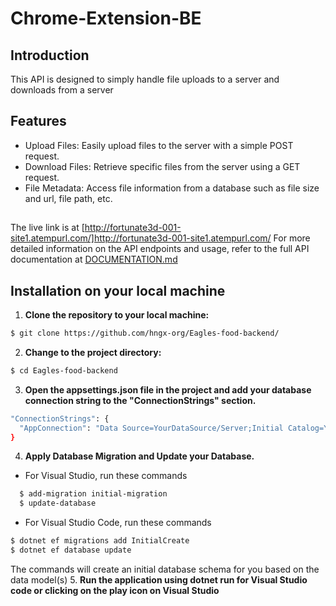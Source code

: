 # Chrome-Extension-BE
##
## Introduction
This API is designed to simply handle file uploads to a server and downloads from a server
##
## Features
- Upload Files: Easily upload files to the server with a simple POST request.
- Download Files: Retrieve specific files from the server using a GET request.
- File Metadata: Access file information from a database such as file size and url, file path, etc.

##
The live link is at [http://fortunate3d-001-site1.atempurl.com/]http://fortunate3d-001-site1.atempurl.com/
For more detailed information on the API endpoints and usage, refer to the full API documentation at [DOCUMENTATION.md](Chrome-Extension-BE/DOCUMENTATION.md)

##
## Installation on your local machine
1. **Clone the repository to your local machine:**
```sh
$ git clone https://github.com/hngx-org/Eagles-food-backend/
```
2. **Change to the project directory:**
```sh
$ cd Eagles-food-backend
```
3. **Open the appsettings.json file in the project and add your database connection string to the "ConnectionStrings" section.**
```sh
"ConnectionStrings": {
  "AppConnection": "Data Source=YourDataSource/Server;Initial Catalog=YourDbName;User Id=Db user id if you have one;Password=Your password if you have an id",
}
```
4. **Apply Database Migration and Update your Database.**
- For Visual Studio, run these commands
```sh
  $ add-migration initial-migration
  $ update-database
```
- For Visual Studio Code, run these commands
```sh
$ dotnet ef migrations add InitialCreate
$ dotnet ef database update
```
The commands will create an initial database schema for you based on the data model(s)
5. **Run the application using dotnet run for Visual Studio code or clicking on the play icon on Visual Studio**

